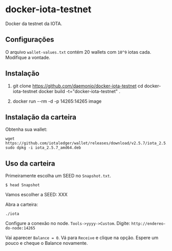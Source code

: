 # docker-iota-testnet
Docker da testnet da IOTA.

## Configurações

O arquivo `wallet-values.txt` contém 20 wallets com `10^9` iotas cada. Modifique a vontade.

## Instalação

1)
    git clone https://github.com/daemonio/docker-iota-testnet
    cd docker-iota-testnet
    docker build -t="docker-iota-testnet" .

2)
    docker run --rm -d -p 14265:14265 image

## Instalação da carteira

Obtenha sua wallet:

    wget https://github.com/iotaledger/wallet/releases/download/v2.5.7/iota_2.5.7_amd64.deb
    sudo dpkg -i iota_2.5.7_amd64.deb

## Uso da carteira

Primeiramente escolha um SEED no `Snapshot.txt`.

    $ head Snapshot

Vamos escolher a SEED: XXX

Abra a carteira:

    ./iota

Configure a conexão no node. `Tools->yyyy->Custom`. Digite: `http://endereo-do-node:14265`

Vai aparecer `Balance = 0`. Vá para `Receive` e clique na opção. Espere um pouco e cheque o Balance novamente.
